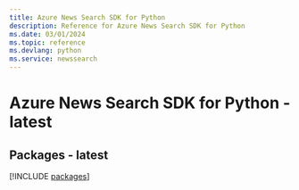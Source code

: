 ```yaml
---
title: Azure News Search SDK for Python
description: Reference for Azure News Search SDK for Python
ms.date: 03/01/2024
ms.topic: reference
ms.devlang: python
ms.service: newssearch
---
```

# Azure News Search SDK for Python - latest
## Packages - latest
[!INCLUDE [packages](news-search-index.md)]